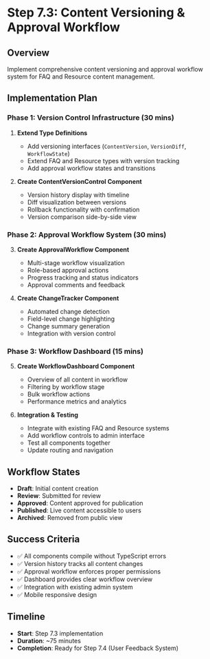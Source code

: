# Step 7.3: Content Versioning & Approval Workflow

## Overview
Implement comprehensive content versioning and approval workflow system for FAQ and Resource content management.

## Implementation Plan

### Phase 1: Version Control Infrastructure (30 mins)
1. **Extend Type Definitions**
   - Add versioning interfaces (`ContentVersion`, `VersionDiff`, `WorkflowState`)
   - Extend FAQ and Resource types with version tracking
   - Add approval workflow states and transitions

2. **Create ContentVersionControl Component**
   - Version history display with timeline
   - Diff visualization between versions
   - Rollback functionality with confirmation
   - Version comparison side-by-side view

### Phase 2: Approval Workflow System (30 mins)
3. **Create ApprovalWorkflow Component**
   - Multi-stage workflow visualization
   - Role-based approval actions
   - Progress tracking and status indicators
   - Approval comments and feedback

4. **Create ChangeTracker Component**
   - Automated change detection
   - Field-level change highlighting
   - Change summary generation
   - Integration with version control

### Phase 3: Workflow Dashboard (15 mins)
5. **Create WorkflowDashboard Component**
   - Overview of all content in workflow
   - Filtering by workflow stage
   - Bulk workflow actions
   - Performance metrics and analytics

6. **Integration & Testing**
   - Integrate with existing FAQ and Resource systems
   - Add workflow controls to admin interface
   - Test all components together
   - Update routing and navigation

## Workflow States
- **Draft**: Initial content creation
- **Review**: Submitted for review
- **Approved**: Content approved for publication
- **Published**: Live content accessible to users
- **Archived**: Removed from public view

## Success Criteria
- ✅ All components compile without TypeScript errors
- ✅ Version history tracks all content changes
- ✅ Approval workflow enforces proper permissions
- ✅ Dashboard provides clear workflow overview
- ✅ Integration with existing admin system
- ✅ Mobile responsive design

## Timeline
- **Start**: Step 7.3 implementation
- **Duration**: ~75 minutes
- **Completion**: Ready for Step 7.4 (User Feedback System)
